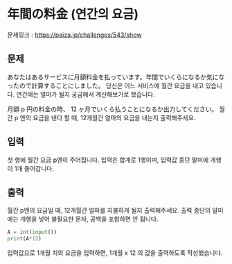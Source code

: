 # 年間の料金 (연간의 요금)

문제링크 : https://paiza.jp/challenges/543/show

## 문제

あなたはあるサービスに月額料金を払っています。年間でいくらになるか気になったので計算することにしました。
당신은 어느 서비스에 월간 요금을 내고 있습니다. 연간에는 얼마가 될지 궁금해서 계산해보기로 했습니다.

月額 p 円の料金の時、 12 ヶ月でいくら払うことになるか出力してください。
월간 p 엔의 요금을 낸다 할 때, 12개월간 얼마의 요금을 내는지 출력해주세요.

## 입력

첫 행에 월간 요금 p엔이 주어집니다. 
입력은 합계로 1행이며, 입력값 종단 말미에 개행이 1개 들어갑니다.

## 출력 

월간 p엔의 요금일 때, 12개월간 얼마를 지불하게 될지 출력해주세요.
출력 종단의 말미에는 개행을 넣어 불필요한 문자, 공백을 포함하면 안 됩니다.

```python
A = int(input())
print(A*12)
```

입력값으로 1개월 치의 요금을 입력하면, 1개월 x 12 의 값을 출력하도록 작성했습니다.